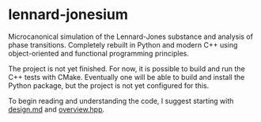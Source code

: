 # lennard-jonesium

Microcanonical simulation of the Lennard-Jones substance and analysis of phase transitions.
Completely rebuilt in Python and modern C++ using object-oriented and functional programming
principles.

The project is not yet finished.  For now, it is possible to build and run the C++ tests with
CMake.  Eventually one will be able to build and install the Python package, but the project is not
yet configured for this.

To begin reading and understanding the code, I suggest starting with [design.md](src/design.md) and
[overview.hpp](src/lennardjonesium/abstract/overview.hpp).
